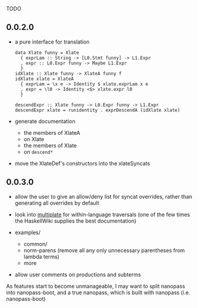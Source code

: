 TODO

## 0.0.2.0

* a pure interface for translation
  ```
  data Xlate funny = Xlate
    { exprLam :: String -> [L0.Stmt funny] -> L1.Expr
    , expr :: L0.Expr funny -> Maybe L1.Expr
    }
  idXlate :: Xlate funny -> XlateA funny f
  idXlate xlate = XlateA
    { exprLam = \x e -> Identity $ xlate.exprLam x e
    , expr = \l0 -> Identity <$> xlate.expr l0
    }

  descendExpr :: Xlate funny -> L0.Expr funny -> L1.Expr
  descendExpr xlate = runidentity . exprDescendA (idXlate xlate)
  ```

* generate documentation
  * the members of XlateA
  * on Xlate
  * the members of Xlate
  * on `descend*`


* move the XlateDef's constructors into the xlateSyncats


## 0.0.3.0

* allow the user to give an allow/deny list for syncat overrides, rather than generating all overrides by default

* look into [multiplate](https://wiki.haskell.org/Multiplate) for within-language traversals
  (one of the few times the HaskellWiki supplies the best documentation)

* examples/
  * common/
  * norm-parens (remove all any only unnecessary parentheses from lambda terms)
  * more

* allow user comments on productions and subterms

As features start to become unmanageable, I may want to split nanopass into nanopass-boot, and a true nanopass, which is built with nanopass (i.e. nanopass-boot)
